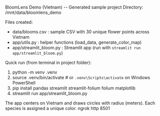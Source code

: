 BloomLens Demo (Vietnam) -- Generated sample project
Directory: /mnt/data/bloomlens_demo

Files created:
- data/blooms.csv        : sample CSV with 30 unique flower points across Vietnam
- app/utils.py           : helper functions (load_data, generate_color_map)
- app/streamlit_bloom.py : Streamlit app (run with `streamlit run app/streamlit_bloom.py`)

Quick run (from terminal in project folder):
1) python -m venv .venv
2) source .venv/bin/activate   # or `.venv\Scripts\activate` on Windows PowerShell
3) pip install pandas streamlit streamlit-folium folium matplotlib
4) streamlit run app/streamlit_bloom.py

The app centers on Vietnam and draws circles with radius (meters).
Each species is assigned a unique color.
ngrok http 8501

